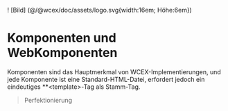 <!--DESC: {icon:{name:"explore"},id:8} -->

! [Bild] (@/@wcex/doc/assets/logo.svg{width:16em; Höhe:6em})

# Komponenten und WebKomponenten

Komponenten sind das Hauptmerkmal von WCEX-Implementierungen, und jede Komponente ist eine Standard-HTML-Datei, erfordert jedoch ein eindeutiges **\<template\>-Tag als Stamm-Tag.

> Perfektionierung
